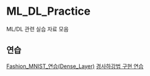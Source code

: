 # ML_DL_Practice
ML/DL 관련 실습 자료 모음

## 연습
[Fashion_MNIST_연습(Dense_Layer)](./Fashion_MNIST_연습_(Dense_Layer).ipynb)
[경사하강법 구현 연습](./경사_하강법_구현_실습(sklearn,_boston).ipynb)
